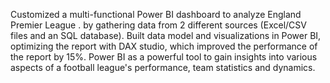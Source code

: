 Customized a multi-functional Power BI dashboard to analyze England Premier League .
by gathering data from 2 different sources (Excel/CSV files and an SQL database).
Built data model and visualizations in Power BI, optimizing the report with DAX studio, which improved the performance of the report by 15%. 
Power BI as a powerful tool to gain insights into various aspects of a football league's performance, team statistics and dynamics.
